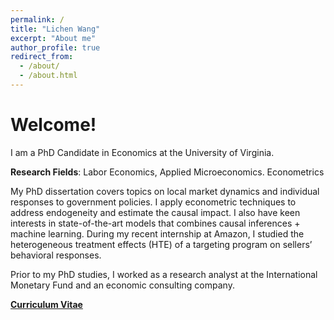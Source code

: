 ```yaml
---
permalink: /
title: "Lichen Wang"
excerpt: "About me"
author_profile: true
redirect_from: 
  - /about/
  - /about.html
---
```


Welcome!
======

I am a PhD Candidate in Economics at the University of Virginia.

**Research Fields**: Labor Economics, Applied Microeconomics. Econometrics

My PhD dissertation covers topics on local market dynamics and individual responses to government policies. I apply econometric techniques to address endogeneity and estimate the causal impact. I also have keen interests in state-of-the-art models that combines causal inferences + machine learning. During my recent internship at Amazon, I studied the heterogeneous treatment effects (HTE) of a targeting program on sellers’ behavioral responses. 

Prior to my PhD studies, I worked as a research analyst at the International Monetary Fund and an economic consulting company. 

[**Curriculum Vitae**](../files/CV_Lichen.pdf)

